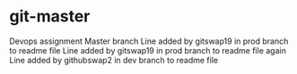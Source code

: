 # git-master
Devops assignment Master branch
Line added by gitswap19 in prod branch to readme file
Line added by gitswap19 in prod branch to readme file again
Line added by githubswap2 in dev branch to readme file
